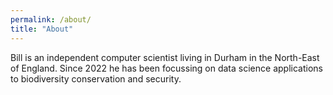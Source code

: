 ```yaml
---
permalink: /about/
title: "About"
---
```


Bill is an independent computer scientist living in Durham in the North-East of England. Since 2022 he has been focussing on data science applications to biodiversity conservation and security.
